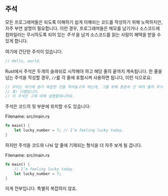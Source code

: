 ## 주석

모든 프로그래머들은 되도록 이해하기 쉽게 이해되는 코드를 작성하기 위해 노력하지만, 자주 부연 설명이
필요합니다. 이런 경우, 프로그래머들은 메모를 남기거나 소스코드에 컴파일러는 무시하도록 되어 있는 *주석*
을 남겨 소스코드를 읽는 사람이 혜택을 받을 수 있게 합니다.  

여기에 간단한 주석이 있습니다:

```rust
// Hello, world.
```

Rust에서 주석은 두개의 슬래쉬로 시작해야 하고 해당 줄의 끝까지 계속됩니다. 한 줄을 넘는 주석을 작성할 경우, 
`//`를 각 줄에 포함시켜 사용하면 됩니다, 이런 식으로요:

```rust
// 우리는 여기에 뭔가 복잡한 것을 적어놓고자 하는데, 그를 위해 충분히 긴 여러 줄의 주석이 필요합니다. 
// 휴! 다행입니다.
// 이 주석은 그에 대해 설명할테니까요.
```

주석은 코드의 뒷 부분에 위치할 수도 있습니다:

<span class="filename">Filename: src/main.rs</span>

```rust
fn main() {
    let lucky_number = 7; // I’m feeling lucky today.
}
```

하지만 주석을 코드와 나눠 앞 줄에 기재되는 형식을 더 자주 보게 될 겁니다. 

<span class="filename">Filename: src/main.rs</span>

```rust
fn main() {
    // I’m feeling lucky today.
    let lucky_number = 7;
}
```

이게 전부입니다. 특별히 복잡하지 않죠.
